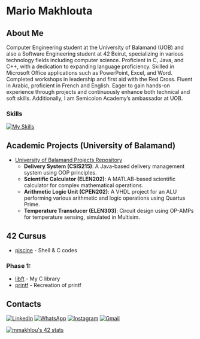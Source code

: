 
# Mario Makhlouta

## About Me 
Computer Engineering student at the University of Balamand (UOB) and also a Software Engineering student at 42 Beirut, specializing in various technology fields including computer science. Proficient in C, Java, and C++, with a dedication to expanding language proficiency. Skilled in Microsoft Office applications such as PowerPoint, Excel, and Word. Completed workshops in leadership and first aid with the Red Cross. Fluent in Arabic, proficient in French and English. Eager to gain hands-on experience through projects and continuously enhance both technical and soft skills. Additionally, I am Semicolon Academy’s ambassador at UOB.

### Skills
[![My Skills](https://skillicons.dev/icons?i=java,c,cpp,bash,git,vscode)](https://skillicons.dev)

## Academic Projects (University of Balamand)
- [University of Balamand Projects Repository](https://github.com/MarioMakhlouta/University-of-Balamand)
    - **Delivery System (CSIS215)**: A Java-based delivery management system using OOP principles.
    - **Scientific Calculator (ELEN202)**: A MATLAB-based scientific calculator for complex mathematical operations.
    - **Arithmetic Logic Unit (CPEN202)**: A VHDL project for an ALU performing various arithmetic and logic operations using Quartus Prime.
    - **Temperature Transducer (ELEN303)**: Circuit design using OP-AMPs for temperature sensing, simulated in Multisim.

## 42 Cursus
- [piscine](https://github.com/MarioMakhlouta/42Beirut/tree/main/MarioPiscine) - Shell & C codes

### Phase 1:

- [libft](https://github.com/MarioMakhlouta/42Beirut/tree/main/MarioStudent/C%20Cursus/Milestones/Milestone00/Project%200%20-%20Libft) - My C library
- [printf](https://github.com/MarioMakhlouta/42Beirut/tree/main/MarioStudent/C%20Cursus/Milestones/Milestone01/Project%200%20-%20ft_printf) - Recreation of printf


## Contacts

[![Linkedin](https://img.shields.io/badge/LinkedIn-0077B5?style=for-the-badge&logo=linkedin&logoColor=white)](https://www.linkedin.com/in/mario-makhlouta/) [![WhatsApp](https://img.shields.io/badge/WhatsApp-25D366?style=for-the-badge&logo=whatsapp&logoColor=white)](https://wa.me/96170086618) [![Instagram](https://img.shields.io/badge/Instagram-%23E4405F.svg?style=for-the-badge&logo=Instagram&logoColor=white)](https://www.instagram.com/mario.makhlouta/) [![Gmail](https://img.shields.io/badge/Gmail-D14836?style=for-the-badge&logo=gmail&logoColor=white)](mailto:mariomakhlouta13@gmail.com)



[![mmakhlou's 42 stats](https://badge.nimon.fr/api/v2/cm13gp84v2059201ltya5qa98b/stats?cursusId=21&coalitionId=446)](https://github.com/Nimon77/badge42)
